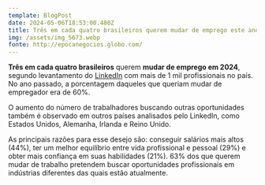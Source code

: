 ```yaml
---
template: BlogPost
date: 2024-05-06T18:53:00.480Z
title: Três em cada quatro brasileiros querem mudar de emprego este ano
img: /assets/img_5673.webp
fonte: http://epocanegocios.globo.com/
---
```

**Três em cada quatro brasileiros** querem **mudar de emprego em 2024**, segundo levantamento do [LinkedIn](https://www.linkedin.com/) com mais de 1 mil profissionais no país. No ano passado, a porcentagem daqueles que queriam mudar de empregador era de 60%.

[](https://trc.taboola.com/editoraglobo-epocanegocios/log/3/click?pi=%2Ffuturo-do-trabalho%2Fnoticia%2F2024%2F02%2Ftres-em-cada-quatro-brasileiros-querem-mudar-de-emprego-este-ano.ghtml&ri=dec9431d207d40636eeb936346e328ee&sd=v2_8939ccd2dc3b66b774d6d447ab13194c_71d91039-99b4-4cd4-b8ea-41a7fdb2c869-tuctd32aba7_1715021351_1715021520_CIi3jgYQpv9JGP7M-fn0MSADKAEwHzjb1AdA-ocQSMee2wNQ____________AVgAYABo1f2vmM77yI2gAXAB&ui=71d91039-99b4-4cd4-b8ea-41a7fdb2c869-tuctd32aba7&ii=4312699728873837404&it=text&pt=text&li=rbox-t2m&sig=1f2359de0441e4f5d60dd997022f7c307319edb240b1&vi=1715021440638&lti=trecs&r=239&tvi48=-48&tvi50=15692&tvi61=14898&tvi62=14386&ppb=CK0G&cpb=EhIyMDI0MDUwNi02LVJFTEVBU0UY38Tb0wYgnP__________ASoZdXMudGFib29sYXN5bmRpY2F0aW9uLmNvbTIIdHJjMTAyMDY4gAJA29QHSPqHEFDHntsDWP___________wFjCND__________wEQ0P__________ARgwZGMIt10QzHoYMmRjCNcWENUfGCNkYwjI__________8BEMj__________wEYOGRjCJYUEKAcGBhkYwjSAxDgBhgIZGMI3BUQ-yUYCWRjCLFYELJ0GD1kYwiAVRCycBg-ZGMIpCcQijUYL2RjCOH__________wEQ4f__________ARgfZGMI8f__________ARDx__________8BGA9kcgwqCbrCBcsDzQAAAAB4AoAB1sEBiAGR1vyRApABNJgBwr_--fQx2wEQAdwB&cv=20240506-6-RELEASE&route=US%3AUS%3AV&url=https%3A%2F%2Fepocanegocios.globo.com%2Fbrasil%2Fnoticia%2F2024%2F04%2Felon-musk-diz-que-lula-indicar-zanin-ao-stf-representou-grande-conflito-de-interesse.ghtml%3Fref%3DSaibaMaisMidArticle_Epoca_Negocios "Elon Musk diz que Lula indicar Zanin ao STF representou 'grande conflito de interesse'")

[](https://epocanegocios.globo.com/mundo/noticia/2024/04/com-mansoes-espalhadas-pelos-eua-bill-gates-paga-700-vezes-mais-impostos-que-um-americano-classe-media.ghtml "Com mansões espalhadas pelos EUA, Bill Gates paga 700 vezes mais impostos que um americano classe média")[](https://epocanegocios.globo.com/empresas/noticia/2024/05/embraer-estuda-aviao-para-concorrer-com-boeing-e-airbus-diz-imprensa-internacional.ghtml "Embraer estuda avião para concorrer com Boeing e Airbus, diz imprensa internacional")O aumento do número de trabalhadores buscando outras oportunidades também é observado em outros países analisados pelo LinkedIn, como Estados Unidos, Alemanha, Irlanda e Reino Unido.

As principais razões para esse desejo são: conseguir salários mais altos (44%), ter um melhor equilíbrio entre vida profissional e pessoal (29%) e obter mais confiança em suas habilidades (21%). 63% dos que querem mudar de trabalho pretendem buscar oportunidades profissionais em indústrias diferentes das quais estão atualmente.

[](https://trc.taboola.com/editoraglobo-epocanegocios/log/3/click?pi=%2Ffuturo-do-trabalho%2Fnoticia%2F2024%2F02%2Ftres-em-cada-quatro-brasileiros-querem-mudar-de-emprego-este-ano.ghtml&ri=dec9431d207d40636eeb936346e328ee&sd=v2_8939ccd2dc3b66b774d6d447ab13194c_71d91039-99b4-4cd4-b8ea-41a7fdb2c869-tuctd32aba7_1715021351_1715021520_CIi3jgYQpv9JGP7M-fn0MSADKAEwHzjb1AdA-ocQSMee2wNQ____________AVgAYABo1f2vmM77yI2gAXAB&ui=71d91039-99b4-4cd4-b8ea-41a7fdb2c869-tuctd32aba7&ii=4312699728873837404&it=text&pt=text&li=rbox-t2m&sig=1f2359de0441e4f5d60dd997022f7c307319edb240b1&vi=1715021440638&lti=trecs&r=239&tvi48=-48&tvi50=15692&tvi61=14898&tvi62=14386&ppb=CK0G&cpb=EhIyMDI0MDUwNi02LVJFTEVBU0UY38Tb0wYgnP__________ASoZdXMudGFib29sYXN5bmRpY2F0aW9uLmNvbTIIdHJjMTAyMDY4gAJA29QHSPqHEFDHntsDWP___________wFjCND__________wEQ0P__________ARgwZGMIt10QzHoYMmRjCNcWENUfGCNkYwjI__________8BEMj__________wEYOGRjCJYUEKAcGBhkYwjSAxDgBhgIZGMI3BUQ-yUYCWRjCLFYELJ0GD1kYwiAVRCycBg-ZGMIpCcQijUYL2RjCOH__________wEQ4f__________ARgfZGMI8f__________ARDx__________8BGA9kcgwqCbrCBcsDzQAAAAB4AoAB1sEBiAGR1vyRApABNJgBwr_--fQx2wEQAdwB&cv=20240506-6-RELEASE&route=US%3AUS%3AV&url=https%3A%2F%2Fepocanegocios.globo.com%2Fbrasil%2Fnoticia%2F2024%2F04%2Felon-musk-diz-que-lula-indicar-zanin-ao-stf-representou-grande-conflito-de-interesse.ghtml%3Fref%3DSaibaMaisMidArticle_Epoca_Negocios "Elon Musk diz que Lula indicar Zanin ao STF representou 'grande conflito de interesse'")

[](https://epocanegocios.globo.com/mundo/noticia/2024/04/com-mansoes-espalhadas-pelos-eua-bill-gates-paga-700-vezes-mais-impostos-que-um-americano-classe-media.ghtml "Com mansões espalhadas pelos EUA, Bill Gates paga 700 vezes mais impostos que um americano classe média")

[](https://epocanegocios.globo.com/empresas/noticia/2024/05/embraer-estuda-aviao-para-concorrer-com-boeing-e-airbus-diz-imprensa-internacional.ghtml "Embraer estuda avião para concorrer com Boeing e Airbus, diz imprensa internacional")